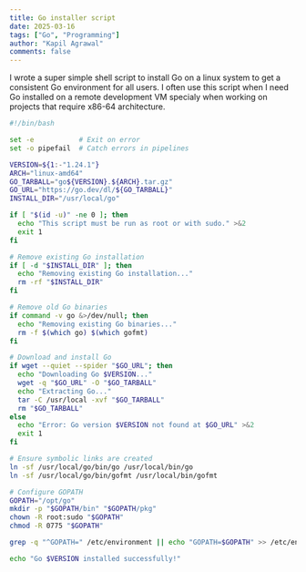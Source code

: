 ```yaml
---
title: Go installer script
date: 2025-03-16
tags: ["Go", "Programming"]
author: "Kapil Agrawal"
comments: false
---
```


I wrote a super simple shell script to install Go on a linux system to get a consistent Go environment for all users. I often use this script when I need Go installed on a remote development VM specialy when working on projects that require x86-64 architecture.

```sh
#!/bin/bash

set -e           # Exit on error
set -o pipefail  # Catch errors in pipelines

VERSION=${1:-"1.24.1"}
ARCH="linux-amd64"
GO_TARBALL="go${VERSION}.${ARCH}.tar.gz"
GO_URL="https://go.dev/dl/${GO_TARBALL}"
INSTALL_DIR="/usr/local/go"

if [ "$(id -u)" -ne 0 ]; then
  echo "This script must be run as root or with sudo." >&2
  exit 1
fi

# Remove existing Go installation
if [ -d "$INSTALL_DIR" ]; then
  echo "Removing existing Go installation..."
  rm -rf "$INSTALL_DIR"
fi

# Remove old Go binaries
if command -v go &>/dev/null; then
  echo "Removing existing Go binaries..."
  rm -f $(which go) $(which gofmt)
fi

# Download and install Go
if wget --quiet --spider "$GO_URL"; then
  echo "Downloading Go $VERSION..."
  wget -q "$GO_URL" -O "$GO_TARBALL"
  echo "Extracting Go..."
  tar -C /usr/local -xvf "$GO_TARBALL"
  rm "$GO_TARBALL"
else
  echo "Error: Go version $VERSION not found at $GO_URL" >&2
  exit 1
fi

# Ensure symbolic links are created
ln -sf /usr/local/go/bin/go /usr/local/bin/go
ln -sf /usr/local/go/bin/gofmt /usr/local/bin/gofmt

# Configure GOPATH
GOPATH="/opt/go"
mkdir -p "$GOPATH/bin" "$GOPATH/pkg"
chown -R root:sudo "$GOPATH"
chmod -R 0775 "$GOPATH"

grep -q "^GOPATH=" /etc/environment || echo "GOPATH=$GOPATH" >> /etc/environment

echo "Go $VERSION installed successfully!"
```
